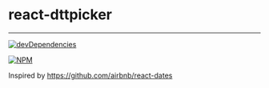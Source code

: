 # react-dttpicker
---

[![devDependencies](https://david-dm.org/reminouche/react-dttpicker.svg)](https://david-dm.org/reminouche/react-dttpicker#info=devDependencies)


[![NPM](https://nodei.co/npm/react-dttpicker.png?mini=true)](https://nodei.co/npm/react-dttpicker/)

Inspired by https://github.com/airbnb/react-dates

